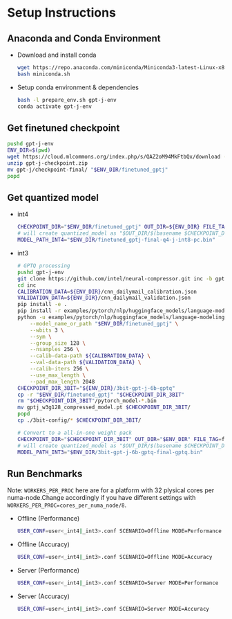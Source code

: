 # Setup Instructions

## Anaconda and Conda Environment
+ Download and install conda
  ```bash
  wget https://repo.anaconda.com/miniconda/Miniconda3-latest-Linux-x86_64.sh -O miniconda.sh
  bash miniconda.sh
  ```
+ Setup conda environment & dependencies
  ```bash
  bash -l prepare_env.sh gpt-j-env
  conda activate gpt-j-env
  ```


## Get finetuned checkpoint
```bash
pushd gpt-j-env
ENV_DIR=$(pwd)
wget https://cloud.mlcommons.org/index.php/s/QAZ2oM94MkFtbQx/download -O gpt-j-checkpoint.zip
unzip gpt-j-checkpoint.zip
mv gpt-j/checkpoint-final/ "$ENV_DIR/finetuned_gptj"
popd
```

## Get quantized model
+ int4
  ```bash
  CHECKPOINT_DIR="$ENV_DIR/finetuned_gptj" OUT_DIR=${ENV_DIR} FILE_TAG=final bash run_quantization.sh
  # will create quantized_model as "$OUT_DIR/$(basename $CHECKPOINT_DIR)-$FILE_TAG-q4-j-int8-pc.bin"
  MODEL_PATH_INT4="$ENV_DIR/finetuned_gptj-final-q4-j-int8-pc.bin"
  ```

+ int3
  ```bash
  # GPTQ processing
  pushd gpt-j-env
  git clone https://github.com/intel/neural-compressor.git inc -b gptj-mlperf-new-scripts
  cd inc
  CALIBRATION_DATA=${ENV_DIR}/cnn_dailymail_calibration.json
  VALIDATION_DATA=${ENV_DIR}/cnn_dailymail_validation.json
  pip install -e .
  pip install -r examples/pytorch/nlp/huggingface_models/language-modeling/quantization/llm/requirements.txt
  python -u examples/pytorch/nlp/huggingface_models/language-modeling/quantization/llm/run_gptj_mlperf_int4.py \
      --model_name_or_path "$ENV_DIR/finetuned_gptj" \
      --wbits 3 \
      --sym \
      --group_size 128 \
      --nsamples 256 \
      --calib-data-path ${CALIBRATION_DATA} \
      --val-data-path ${VALIDATION_DATA} \
      --calib-iters 256 \
      --use_max_length \
      --pad_max_length 2048
  CHECKPOINT_DIR_3BIT="${ENV_DIR}/3bit-gpt-j-6b-gptq"
  cp -r "$ENV_DIR/finetuned_gptj" "$CHECKPOINT_DIR_3BIT"
  rm "$CHECKPOINT_DIR_3BIT"/pytorch_model-*.bin
  mv gptj_w3g128_compressed_model.pt $CHECKPOINT_DIR_3BIT/
  popd
  cp ./3bit-config/* $CHECKPOINT_DIR_3BIT/

  # Convert to a all-in-one weight pack
  CHECKPOINT_DIR="$CHECKPOINT_DIR_3BIT" OUT_DIR="$ENV_DIR" FILE_TAG=final bash run_quantization_3bit.sh
  # will create quantized_model as "$OUT_DIR/$(basename $CHECKPOINT_DIR)-$FILE_TAG-gptq.bin"
  MODEL_PATH_INT3="$ENV_DIR/3bit-gpt-j-6b-gptq-final-gptq.bin"
  ```

## Run Benchmarks
Note: `WORKERS_PER_PROC` here are for a platform with 32 plysical cores per numa-node.Change accordingly if you have different settings with `WORKERS_PER_PROC=cores_per_numa_node/8`.

+ Offline (Performance)
  ```bash
  USER_CONF=user<_int4|_int3>.conf SCENARIO=Offline MODE=Performance MODEL_PATH=<$MODEL_PATH_INT4|_INT3> WORKERS_PER_PROC=4 BATCH_SIZE=12 bash run_inference.sh
  ```

+ Offline (Accuracy)
  ```bash
  USER_CONF=user<_int4|_int3>.conf SCENARIO=Offline MODE=Accuracy    MODEL_PATH=<$MODEL_PATH_INT4|_INT3> WORKERS_PER_PROC=4 BATCH_SIZE=12 bash run_inference.sh
  ```

+ Server (Performance)
  ```bash
  USER_CONF=user<_int4|_int3>.conf SCENARIO=Server MODE=Performance  MODEL_PATH=<$MODEL_PATH_INT4|_INT3> WORKERS_PER_PROC=1 BATCH_SIZE=4  bash run_inference.sh
  ```

+ Server (Accuracy)
  ```bash
  USER_CONF=user<_int4|_int3>.conf SCENARIO=Server MODE=Accuracy     MODEL_PATH=<$MODEL_PATH_INT4/_INT3> WORKERS_PER_PROC=1 BATCH_SIZE=4  bash run_inference.sh
  ```
